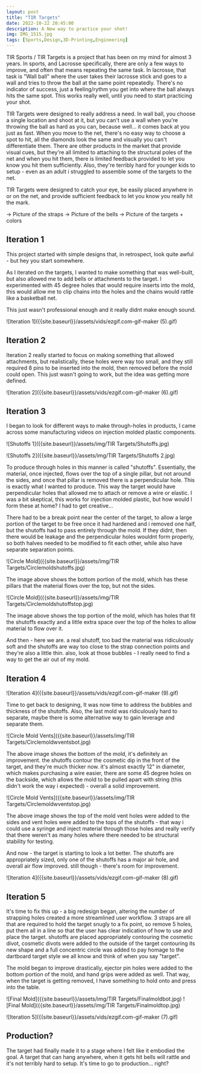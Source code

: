 ```yaml
---
layout: post
title: "TIR Targets"
date: 2022-10-22 20:45:00 
description: A New way to practice your shot!
img: IMG_1515.jpg
tags: [Sports,Design,3D-Printing,Engineering]
---
```


TIR Sports / TIR Targets is a project that has been on my mind for almost 3 years. In sports, and Lacrosse specifically, there are only a few ways to improve, and often that means repeating the same task. In lacrosse, that task is "Wall ball" where the user takes their lacrosse stick and goes to a wall and tries to throw the ball at the same point repeatedly. There's no indicator of success, just a feeling/rythm you get into where the ball always hits the same spot. This works really well, until you need to start practicing your shot.

TIR Targets were designed to really address a need. In wall ball, you choose a single location and shoot at it, but you can't use a wall when you're throwing the ball as hard as you can, because well... it comes back at you just as fast. When you move to the net, there's no easy way to choose a spot to hit, all the diamonds look the same and visually you can't differentiate them. There are other products in the market that provide visual cues, but they're all limited to attaching to the structural poles of the net and when you hit them, there is limited feedback provided to let you know you hit them sufficiently. Also, they're terribly hard for younger kids to setup - even as an adult i struggled to assemble some of the targets to the net.

TIR Targets were designed to catch your eye, be easily placed anywhere in or on the net, and provide sufficient feedback to let you know you really hit the mark.

-> Picture of the straps
-> Picture of the bells
-> Picture of the targets + colors

## Iteration 1

This project started with simple designs that, in retrospect, look quite awful - but hey you start somewhere.

As I iterated on the targets, I wanted to make something that was well-built, but also allowed me to add bells or attachments to the target. I experimented with 45 degree holes that would require inserts into the mold, this would allow me to clip chains into the holes and the chains would rattle like a basketball net.

This just wasn't professional enough and it really didnt make enough sound.

![Iteration 1]({{site.baseurl}}/assets/vids/ezgif.com-gif-maker (5).gif)

## Iteration 2

Iteration 2 really started to focus on making something that allowed attachments, but realistically, these holes were way too small, and they still required 8 pins to be inserted into the mold, then removed before the mold could open. This just wasn't going to work, but the idea was getting more defined.

![Iteration 2]({{site.baseurl}}/assets/vids/ezgif.com-gif-maker (6).gif)

## Iteration 3

I began to look for different ways to make through-holes in products, I came across some manufacturing videos on injection molded plastic components. 

![Shutoffs 1]({{site.baseurl}}/assets/img/TIR Targets/Shutoffs.jpg)

![Shutoffs 2]({{site.baseurl}}/assets/img/TIR Targets/Shutoffs 2.jpg)

To produce through holes in this manner is called "shutoffs". Essentially, the material, once injected, flows over the top of a single pillar, but not around the sides, and once that pillar is removed there is a perpendicular hole. This is exactly what I wanted to produce. This way the target would have perpendicular holes that allowed me to attach or remove a wire or elastic. I was a bit skeptical, this works for injection molded plastic, but how would I form these at home? I had to get creative...

There had to be a break point near the center of the target, to allow a large portion of the target to be free once it had hardened and i removed one half, but the shutoffs had to pass entirely through the mold. If they didnt, then there would be leakage and the perpendicular holes wouldnt form properly, so both halves needed to be modified to fit each other, while also have separate separation points.

![Circle Mold]({{site.baseurl}}/assets/img/TIR Targets/Circlemoldshutoffs.jpg)

The image above shows the bottom portion of the mold, which has these pillars that the material flows over the top, but not the sides.

![Circle Mold]({{site.baseurl}}/assets/img/TIR Targets/Circlemoldshutoffstop.jpg)

The image above shows the top portion of the mold, which has holes that fit the shutoffs exactly and a little extra space over the top of the holes to allow material to flow over it.

And then - here we are. a real shutoff, too bad the material was ridiculously soft and the shutoffs are way too close to the strap connection points and they're also a little thin. also, look at those bubbles - I really need to find a way to get the air out of my mold.

## Iteration 4

![Iteration 4]({{site.baseurl}}/assets/vids/ezgif.com-gif-maker (9).gif)

Time to get back to designing, It was now time to address the bubbles and thickness of the shutoffs. Also, the last mold was ridiculously hard to separate, maybe there is some alternative way to gain leverage and separate them.

![Circle Mold Vents]({{site.baseurl}}/assets/img/TIR Targets/Circlemoldwventsbot.jpg)

The above image shows the bottom of the mold, it's definitely an improvement. the shutoffs contour the cosmetic dip in the front of the target, and they're much thicker now. it's almost exactly 12" in diameter, which makes purchasing a wire easier, there are some 45 degree holes on the backside, which allows the mold to be pulled apart with string (this didn't work the way i expected) - overall a solid improvement.

![Circle Mold Vents]({{site.baseurl}}/assets/img/TIR Targets/Circlemoldwventstop.jpg)

The above image shows the top of the mold vent holes were added to the sides and vent holes were added to the tops of the shutoffs - that way i could use a syringe and inject material through those holes and really verify that there weren't as many holes where there needed to be structural stability for testing.

And now - the target is starting to look a lot better. The shutoffs are appropriately sized, only one of the shutoffs has a major air hole, and overall air flow improved. still though - there's room for improvement.

![Iteration 4]({{site.baseurl}}/assets/vids/ezgif.com-gif-maker (8).gif)

## Iteration 5

It's time to fix this up - a big redesign began, altering the number of strapping holes created a more streamlined user workflow. 3 straps are all that are required to hold the target snugly to a fix point, so remove 5 holes, put them all in a line so that the user has clear indication of how to use and place the target. shutoffs are placed appropriately contouring the cosmetic divot, cosmetic divots were added to the outside of the target contouring its new shape and a full concentric circle was added to pay homage to the dartboard target style we all know and think of when you say "target".

The mold began to improve drastically, ejector pin holes were added to the bottom portion of the mold, and hand grips were added as well. That way, when the target is getting removed, I have something to hold onto and press into the table.

![Final Mold]({{site.baseurl}}/assets/img/TIR Targets/Finalmoldbot.jpg)
![Final Mold]({{site.baseurl}}/assets/img/TIR Targets/Finalmoldtop.jpg)

![Iteration 5]({{site.baseurl}}/assets/vids/ezgif.com-gif-maker (7).gif)

## Production?

The target had finally made it to a stage where I felt like it embodied the goal. A target that can hang anywhere, when it gets hit bells will rattle and it's not terribly hard to setup. It's time to go to production... right?



